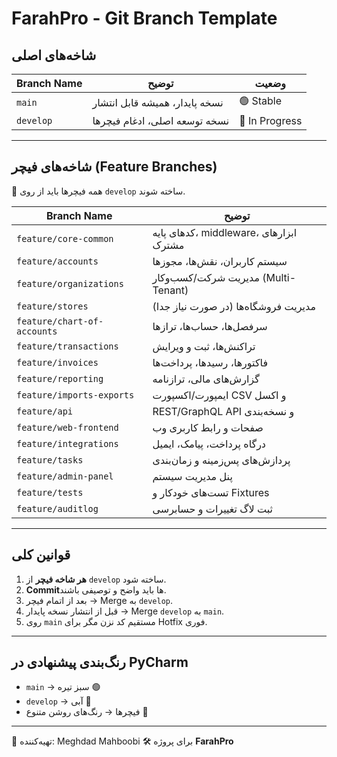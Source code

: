 # FarahPro - Git Branch Template

## شاخه‌های اصلی

| Branch Name | توضیح | وضعیت |
|-------------|-------|-------|
| `main` | نسخه پایدار، همیشه قابل انتشار | 🟢 Stable |
| `develop` | نسخه توسعه اصلی، ادغام فیچرها | 🔵 In Progress |

---

## شاخه‌های فیچر (Feature Branches)

📌 همه فیچرها باید از روی `develop` ساخته شوند.

| Branch Name | توضیح |
|-------------|-------|
| `feature/core-common` | کدهای پایه، middleware، ابزارهای مشترک |
| `feature/accounts` | سیستم کاربران، نقش‌ها، مجوزها |
| `feature/organizations` | مدیریت شرکت/کسب‌وکار (Multi-Tenant) |
| `feature/stores` | مدیریت فروشگاه‌ها (در صورت نیاز جدا) |
| `feature/chart-of-accounts` | سرفصل‌ها، حساب‌ها، ترازها |
| `feature/transactions` | تراکنش‌ها، ثبت و ویرایش |
| `feature/invoices` | فاکتورها، رسیدها، پرداخت‌ها |
| `feature/reporting` | گزارش‌های مالی، ترازنامه |
| `feature/imports-exports` | ایمپورت/اکسپورت CSV و اکسل |
| `feature/api` | REST/GraphQL API و نسخه‌بندی |
| `feature/web-frontend` | صفحات و رابط کاربری وب |
| `feature/integrations` | درگاه پرداخت، پیامک، ایمیل |
| `feature/tasks` | پردازش‌های پس‌زمینه و زمان‌بندی |
| `feature/admin-panel` | پنل مدیریت سیستم |
| `feature/tests` | تست‌های خودکار و Fixtures |
| `feature/auditlog` | ثبت لاگ تغییرات و حسابرسی |

---

## قوانین کلی
1. **هر شاخه فیچر** از `develop` ساخته شود.
2. **Commit**‌ها باید واضح و توصیفی باشند.
3. بعد از اتمام فیچر → Merge به `develop`.
4. قبل از انتشار نسخه پایدار → Merge `develop` به `main`.
5. روی `main` مستقیم کد نزن مگر برای Hotfix فوری.

---

## رنگ‌بندی پیشنهادی در PyCharm
- `main` → سبز تیره 🟢  
- `develop` → آبی 🔵  
- فیچرها → رنگ‌های روشن متنوع 🌈

---

📅 تهیه‌کننده: Meghdad Mahboobi
🛠 برای پروژه **FarahPro**
